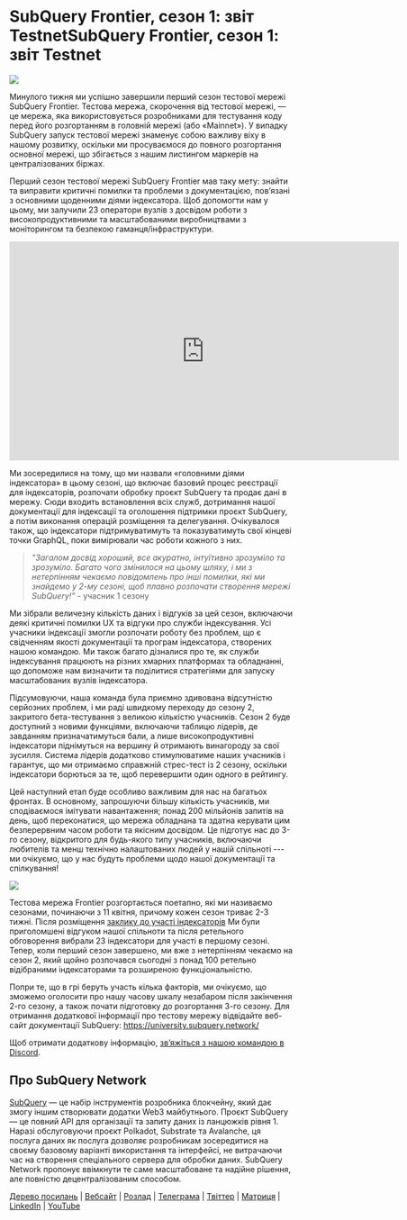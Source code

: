 # SubQuery Frontier, сезон 1: звіт TestnetSubQuery Frontier, сезон 1: звіт Testnet

![](https://miro.medium.com/max/700/0*b3TqTiJWGrNSs28F)

Минулого тижня ми успішно завершили перший сезон тестової мережі SubQuery Frontier. Тестова мережа, скорочення від тестової мережі, — це мережа, яка використовується розробниками для тестування коду перед його розгортанням в головній мережі (або «Mainnet»). У випадку SubQuery запуск тестової мережі знаменує собою важливу віху в нашому розвитку, оскільки ми просуваємося до повного розгортання основної мережі, що збігається з нашим листингом маркерів на централізованих біржах.

Перший сезон тестової мережі SubQuery Frontier мав таку мету: знайти та виправити критичні помилки та проблеми з документацією, пов’язані з основними щоденними діями індексатора. Щоб допомогти нам у цьому, ми залучили 23 оператори вузлів з досвідом роботи з високопродуктивними та масштабованими виробництвами з моніторингом та безпекою гаманця/інфраструктури.

<iframe width="692" height="389" src="https://www.youtube.com/embed/hZ1Mn-jOuHQ" title="Відеоплеєр YouTube" frameborder="0" allow="accelerometer; autoplay; clipboard-write; encrypted-media; gyroscope; picture-in-picture" allowfullscreen></iframe>

Ми зосередилися на тому, що ми назвали «головними діями індексатора» в цьому сезоні, що включає базовий процес реєстрації для індексаторів, розпочати обробку проєкт SubQuery та продає дані в мережу. Сюди входить встановлення всіх служб, дотримання нашої документації для індексації та оголошення підтримки проєкт SubQuery, а потім виконання операцій розміщення та делегування. Очікувалося також, що індексатори підтримуватимуть та показуватимуть свої кінцеві точки GraphQL, поки вимірювали час роботи кожного з них.

> _"Загалом досвід хороший, все акуратно, інтуїтивно зрозуміло та зрозуміло. Багато чого змінилося на цьому шляху, і ми з нетерпінням чекаємо повідомлень про інші помилки, які ми знайдемо у 2-му сезоні, щоб плавно розпочати створення мережі SubQuery!"_ - учасник 1 сезону

Ми зібрали величезну кількість даних і відгуків за цей сезон, включаючи деякі критичні помилки UX та відгуки про служби індексування. Усі учасники індексації змогли розпочати роботу без проблем, що є свідченням якості документації та програм індексатора, створених нашою командою. Ми також багато дізналися про те, як служби індексування працюють на різних хмарних платформах та обладнанні, що допоможе нам визначити та поділитися стратегіями для запуску масштабованих вузлів індексатора.

Підсумовуючи, наша команда була приємно здивована відсутністю серйозних проблем, і ми раді швидкому переходу до сезону 2, закритого бета-тестування з великою кількістю учасників. Сезон 2 буде доступний з новими функціями, включаючи таблицю лідерів, де завданням призначатимуться бали, а лише високопродуктивні індексатори піднімуться на вершину й отримають винагороду за свої зусилля. Система лідерів додатково стимулюватиме наших учасників і гарантує, що ми отримаємо справжній стрес-тест із 2 сезону, оскільки індексатори борються за те, щоб перевершити один одного в рейтингу.

Цей наступний етап буде особливо важливим для нас на багатьох фронтах. В основному, запрошуючи більшу кількість учасників, ми сподіваємося імітувати навантаження; понад 200 мільйонів запитів на день, щоб переконатися, що мережа обладнана та здатна керувати цим безперервним часом роботи та якісним досвідом. Це підготує нас до 3-го сезону, відкритого для будь-якого типу учасників, включаючи любителів та менш технічно налаштованих людей у нашій спільноті --- ми очікуємо, що у нас будуть проблеми щодо нашої документації та спілкування!

![](https://miro.medium.com/max/700/0*viJ1DgWiGoPdI2fS)

Тестова мережа Frontier розгортається поетапно, які ми називаємо сезонами, починаючи з 11 квітня, причому кожен сезон триває 2-3 тижні. Після розміщення [ заклику до участі індексаторів](./20211202-indexer-invitation) Ми були приголомшені відгуком нашої спільноти та після ретельного обговорення вибрали 23 індексатори для участі в першому сезоні. Тепер, коли перший сезон завершено, ми вже з нетерпінням чекаємо на сезон 2, який щойно розпочався сьогодні з понад 100 ретельно відібраними індексаторами та розширеною функціональністю.

Попри те, що в грі беруть участь кілька факторів, ми очікуємо, що зможемо оголосити про нашу часову шкалу незабаром після закінчення 2-го сезону, а також почати підготовку до розгортання 3-го сезону. Для отримання додаткової інформації про тестову мережу відвідайте веб-сайт документації SubQuery: https://university.subquery.network/

Щоб отримати додаткову інформацію, [зв’яжіться з нашою командою в Discord](https://discord.com/invite/78zg8aBSMG).

## Про SubQuery Network

[SubQuery](https://subquery.network/) — це набір інструментів розробника блокчейну, який дає змогу іншим створювати додатки Web3 майбутнього. Проєкт SubQuery — це повний API для організації та запиту даних із ланцюжків рівня 1. Наразі обслуговуючи проєкт Polkadot, Substrate та Avalanche, ця послуга даних як послуга дозволяє розробникам зосередитися на своєму базовому варіанті використання та інтерфейсі, не витрачаючи час на створення спеціального сервера для обробки даних. SubQuery Network пропонує ввімкнути те саме масштабоване та надійне рішення, але повністю децентралізованим способом.

[Дерево посилань](https://linktr.ee/subquerynetwork) | [Вебсайт](https://subquery.network/) | [Розлад](https://discord.com/invite/78zg8aBSMG) | [Телеграма](https://t.me/subquerynetwork) | [Твіттер](https://twitter.com/subquerynetwork) | [Матриця](https://matrix.to/#/#subquery:matrix.org) | [LinkedIn](https://www.linkedin.com/company/subquery) | [YouTube](https://www.youtube.com/channel/UCi1a6NUUjegcLHDFLr7CqLw)
